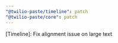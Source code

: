 ```yaml
---
"@twilio-paste/timeline": patch
"@twilio-paste/core": patch
---
```


[Timeline]: Fix alignment issue on large text
